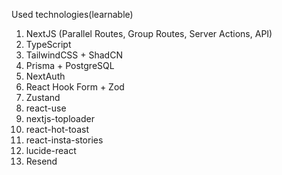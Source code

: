 Used technologies(learnable)

1. NextJS (Parallel Routes, Group Routes, Server Actions, API)
2. TypeScript
3. TailwindCSS + ShadCN
4. Prisma + PostgreSQL
5. NextAuth
6. React Hook Form + Zod
7. Zustand
8. react-use
9. nextjs-toploader
10. react-hot-toast
11. react-insta-stories
12. lucide-react
13. Resend
